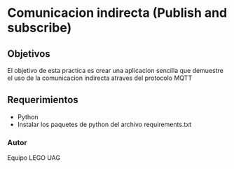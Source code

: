 # Comunicacion indirecta (Publish and subscribe)

## Objetivos

El objetivo de esta practica es crear una aplicacion sencilla que demuestre el uso de la 
comunicacion indirecta atraves del protocolo MQTT

## Requerimientos
- Python
- Instalar los paquetes de python del archivo requirements.txt

### Autor 
Equipo LEGO UAG

